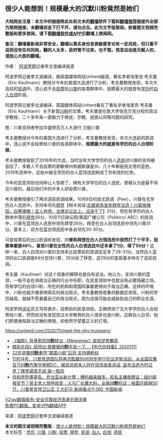  <h2>很少人能想到！规模最大的沉默川粉竟然是她们</h2> <p class="notice"><b>大陆网友注意：本文中的链接除此处和文末的<a href="https://github.com/bannedbook/fanqiang" >翻墙</a>软件下载和<a href="https://github.com/killgcd/justmysocks/blob/master/README.md">翻墙推荐</a>链接外全部为禁网链接，未翻墙状态下打不开，请勿点击。此为文字版禁闻，欲看图文视频完整版和更多禁闻，请下载<a href="https://github.com/bannedbook/fanqiang">翻墙软件或APP</a>后翻墙上禁闻网。</p><p>备注：翻墙看新闻非常安全，翻墙以真实身份发表敏感言论有一定风险，但只看不说则没有任何风险，翻的人太多，政府管不过来，也不管。信息自由是天赋人权，请放心大胆的翻墙。</b></p>  <div class="entry"> <p>作者： <span class='wp_keywordlink_affiliate'><a href="https://www.aboluowang.com/" title="阿波罗网" target="_blank">阿波罗网</a></span>记者李文波编译报道</p> <p id="summary">阿波罗网记者李文波编译，据英国媒体网站Unherd报道，著名学者埃里克·考夫曼（Eric Kaufmann）教授对今年的美国大选进行了分析，考夫曼教授发现，本次大选前的<a href="https://www.bannedbook.org/bnews/tag/%E6%B0%91%E8%B0%83/" class="st_tag internal_tag" rel="tag" title="标签 民调 下的日志">民调</a>中，违心说不会<a href="https://www.bannedbook.org/bnews/tag/%E6%8A%95%E7%A5%A8/" class="st_tag internal_tag" rel="tag" title="标签 投票 下的日志">投票</a>给<a href="https://www.bannedbook.org/bnews/tag/%e5%b7%9d%e6%99%ae/" class="st_tag internal_tag" rel="tag" title="标签 川普 下的日志">川普</a>的各类群体中，规模最大的就是有<a href="https://www.bannedbook.org/bnews/tag/%E5%AD%A6%E5%8E%86/" class="st_tag internal_tag" rel="tag" title="标签 学历 下的日志">学历</a>的<a href="https://www.bannedbook.org/bnews/tag/%E7%99%BD%E4%BA%BA/" class="st_tag internal_tag" rel="tag" title="标签 白人 下的日志">白人</a><a href="https://www.bannedbook.org/bnews/tag/%e7%99%bd%e9%a2%86/" class="st_tag internal_tag" rel="tag" title="标签 白领 下的日志">白领</a>阶层。 </p> <p>阿波罗网记者李文波编译，英国媒体网站Unherd看在了著名学者埃里克·考夫曼（Eric Kaufmann）关于新晋<a href="https://www.bannedbook.org/bnews/tag/%e5%b7%9d%e7%b2%89/" class="st_tag internal_tag" rel="tag" title="标签 川粉 下的日志">川粉</a>的文章。考夫曼是伦敦大学伯克贝克分校的政治学教授，二十多年来一直致力于移民、宗教、民族认同等问题的研究。</p>  <p></p> <p>图：川普支持者参加华盛顿百万人大游行 力挺川普</p> <p>考夫曼教授对今年的美国大选进行了分析，考夫曼教授发现，本次大选前的民调中，违心说不会投票给川普的各类群体中，<strong>规模最大的就是有学历的白人白领阶层</strong>。</p>  <p>考夫曼教授提到了2016年的大选，当时没有大学学历的白人<a href="https://www.bannedbook.org/bnews/tag/%E9%80%89%E6%B0%91/" class="st_tag internal_tag" rel="tag" title="标签 选民 下的日志">选民</a>对川普的支持被低估了，多数人不去投票的密歇根州和威斯康星州，几十年都是民主党的蓝色，2016年选举中，这些州被无学历的白人蓝领选民刷成了共和党的红色。</p> <p>今年的民意测验也同样让人惊艳了，拥有大学学位的白人选民，曾被认为是最不待见川普的，最后他们中的许多人却投票川普。</p> <p>考夫曼教授援引了两次选前民调结果。10月9日的皮尤民调（Pew），川普在无学历白人选民中，支持率领先<span class='wp_keywordlink'><a href="https://www.bannedbook.org/bnews/comments/20201018/1415809.html" title="“硬盘门”再爆：拿中共华信10％股的“大人物”正是拜登" target="_blank">拜登</a></span>【相关阅读:<a href='https://www.bannedbook.org/bnews/bannedvideo/20201108/1427782.html' target='_blank'>左媒紧急宣布拜登当选！川普放辣招，白等傻眼！证人井喷，法律诉讼全上，沼泽干了</a>】21分，但在有学历的白人群体中落后<a href="https://www.bannedbook.org/bnews/tag/%e6%8b%9c%e7%99%bb/" class="st_tag internal_tag" rel="tag" title="标签 拜登 下的日志">拜登</a>26分。10月11日政坛网/美国广播公司（Poliitico/ ABC）的民调中，川普在蓝领白人选民中领先拜登26分，拜登在白人白领选民中领先川普31分。基本上，双方在蓝白领选民中各自领先20-30分。</p>  <p>可是投票后的出口民调却发现，<strong>川普和拜登在白人白领选民中居然打了个平手，投票率都是49%，甚至川普在女性的白人白领选民中还多拿了1分，得了50分！</strong>这样一来，白人白领对川普的支持率比投票前的民调足足多了26-31分。当然白人蓝领的出口民调是64分支持川普，35分给了拜登，这29分的差距基本吻合了选前民调。</p> <p>考夫曼（Kaufman）对这个现象的解释也是自有说法。他认为，支持川普的蓝领，一般不会在讲政治正确的行业中任职，在民意测验中也就没有必要隐藏立场。而有学位的白领川粉，所在的机构和周围同事都更倾向于政治正确，这样的环境中，川粉也就方便表明真实的政治观点。考夫曼教授收集的数据还发现，川粉的学历越高，就越不愿暴露自己的政治观点，因为这很可能会威胁到自己的职业生涯。</p> <p>阿波罗网<span class='wp_keywordlink_affiliate'><a href="https://www.bannedbook.org/bnews/comments/" title="新闻评论" target="_blank">评论</a></span>员王笃若表示，投票前的民意测验，正确预测了无大学学历白人会投票给川普，然而却没有发现受过大学教育的白人很多也是川粉，这群白人白领，他们即便身陷政治正确的黑暗，却依然守望着正义的灯塔。</p>  <p><a href="https://unherd.com/2020/11/meet-the-shy-trumpers/" target="_blank">https://unherd.com/2020/11/meet-the-shy-trumpers/</a></p> <ul class='op-related-articles' title='相关阅读'> <li><a href='https://www.bannedbook.org/bnews/worldnews/20201111/1429561.html' target='_blank'>《福斯》背骨惹怒<b>川粉</b>转台 《Newsmax》收视逆势攀高</a></li> <li><a href='https://www.bannedbook.org/bnews/taiwannews/20201111/1429540.html' target='_blank'>精彩片段》邱师仪:我要替<b>川粉</b>平反一下...【年代向钱看】20201111</a></li> <li><a href='https://www.bannedbook.org/bnews/worldnews/20201111/1429528.html' target='_blank'>22岁非裔<b>川粉</b>勇夺“美国小姐”后冠 支持拥枪权</a></li> <li><a href='https://www.bannedbook.org/bnews/bannedvideo/20201111/1429311.html' target='_blank'>11月14号，川普竞选团队将再次酝酿50州同步举行抗议造势活动，从全国召集百万<b>川粉</b>齐聚华盛顿DC，据说总统本人将在现场发表讲话; 宣布当选为时过早？拜登逼宫不成 碰一脸灰</a></li> <li><a href='https://www.bannedbook.org/bnews/bannedvideo/20201107/1427199.html' target='_blank'>共和党刑事提告，乔治亚从新计票；爆料越来越多，知名主播收罪证；纽约邮报变节？民主党人惊呼政变；义乌厂长爆大料，全美<b>川粉</b>抗议；格雷厄姆捐50万，川普誓言捍卫公正【 大纪元 新闻看点11.06】中国新闻</a></li> </ul> <p class="texttj"> <a href="https://www.bannedbook.org/forum23/topic22702.html" target="_blank">V2ray翻墙服务-安全可靠经济高速无限流量</a><br/> <a href="https://github.com/bannedbook/fanqiang/wiki/%E7%A6%81%E9%97%BB%E7%BD%91%E5%AE%89%E5%8D%93%E7%BF%BB%E5%A2%99%E6%96%B0%E9%97%BBAPP" target="_blank">免费PC翻墙、安卓VPN翻墙APP</a></p><p> 来源：<a href="https://www.aboluowang.com/2020/1115/1523552.html" target="_blank">阿波罗网</a>记者李文波编译报道 </p><a name='sharetosocial'></a>       <div><b>本文的图文或视频完整版</b>：<a href='https://www.bannedbook.org/bnews/topimagenews/20201115/1431369.html'>很少人能想到！规模最大的沉默川粉竟然是她们</a></div>  </div><!--END ENTRY--> <div class="postfooter"> <div>本文标签：<a href="https://www.bannedbook.org/bnews/tag/%E5%AD%A6%E5%8E%86/" rel="tag">学历</a>, <a href="https://www.bannedbook.org/bnews/tag/%e5%b7%9d%e6%99%ae/" rel="tag">川普</a>, <a href="https://www.bannedbook.org/bnews/tag/%e5%b7%9d%e7%b2%89/" rel="tag">川粉</a>, <a href="https://www.bannedbook.org/bnews/tag/%E6%8A%95%E7%A5%A8/" rel="tag">投票</a>, <a href="https://www.bannedbook.org/bnews/tag/%e6%8b%9c%e7%99%bb/" rel="tag">拜登</a>, <a href="https://www.bannedbook.org/bnews/tag/%E6%B0%91%E8%B0%83/" rel="tag">民调</a>, <a href="https://www.bannedbook.org/bnews/tag/%E7%99%BD%E4%BA%BA/" rel="tag">白人</a>, <a href="https://www.bannedbook.org/bnews/tag/%e7%99%bd%e9%a2%86/" rel="tag">白领</a>, <a href="https://www.bannedbook.org/bnews/tag/%E9%80%89%E6%B0%91/" rel="tag">选民</a></div>  </div><!--END POSTFOOTER--> 